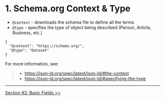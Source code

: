 # 1. Schema.org Context & Type

- `@context` - downloads the schema file to define all the terms
- `@type` - specifies the type of object being described (Person, Article, Business, etc.)

```
{
  "@context": "https://schema.org/",
  "@type": "Dataset"
}
```

For more information, see:
> - https://json-ld.org/spec/latest/json-ld/#the-context
> - https://json-ld.org/spec/latest/json-ld/#specifying-the-type

<hr/>

[Section #2: Basic Fields >>](02_basic-fields.md)

